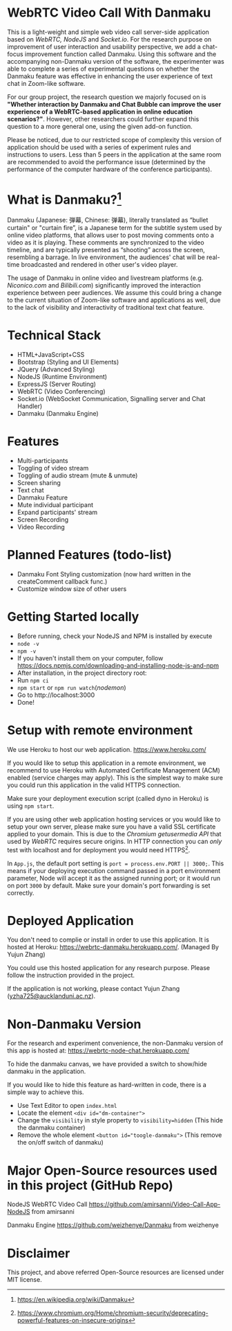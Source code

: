 # WebRTC Video Call With Danmaku

This is a light-weight and simple web video call server-side application based on *WebRTC, NodeJS* and *Socket.io*. For the research purpose on improvement of user interaction and usability perspective, we add a chat-focus improvement function called Danmaku. Using this software and the accompanying non-Danmaku version of the software, the experimenter was able to complete a series of experimental questions on whether the Danmaku feature was effective in enhancing the user experience of text chat in Zoom-like software.

For our group project, the research question we majorly focused on is **"Whether interaction by Danmaku and Chat Bubble can improve the user experience of a WebRTC-based application in online education scenarios?"**. However, other researchers could further expand this question to a more general one, using the given add-on function.

Please be noticed, due to our restricted scope of complexity this version of application should be used with a series of experiment rules and instructions to users. Less than 5 peers in the application at the same room are recommended to avoid the performance issue (determined by the performance of the computer hardware of the conference participants).

# What is Danmaku?[^1]
Danmaku (Japanese: 弾幕, Chinese: 弹幕), literally translated as “bullet curtain" or "curtain fire”, is a Japanese term for the subtitle system used by online video platforms, that allows user to post moving comments onto a video as it is playing. These comments are synchronized to the video timeline, and are typically presented as “shooting” across the screen, resembling a barrage. In live environment, the audiences' chat will be real-time broadcasted and rendered in other user's video player.

The usage of Danmaku in online video and livestream platforms (e.g. *Niconico.com* and *Bilibili.com*) significantly improved the interaction experience between peer audiences. We assume this could bring a change to the current situation of Zoom-like software and applications as well, due to the lack of visibility and interactivity of traditional text chat feature.

# Technical Stack
- HTML+JavaScript+CSS 
- Bootstrap (Styling and UI Elements)
- JQuery (Advanced Styling)
- NodeJS (Runtime Environment)
- ExpressJS (Server Routing) 
- WebRTC (Video Conferencing)
- Socket.io (WebSocket Communication, Signalling server and Chat Handler)
- Danmaku (Danmaku Engine)

# Features
- Multi-participants
- Toggling of video stream
- Toggling of audio stream (mute & unmute)
- Screen sharing
- Text chat
- Danmaku Feature
- Mute individual participant
- Expand participants' stream
- Screen Recording
- Video Recording

# Planned Features (todo-list)
- Danmaku Font Styling customization (now hard written in the createComment callback func.)
- Customize window size of other users


# Getting Started locally
- Before running, check your NodeJS and NPM is installed by execute 
- `node -v`
- `npm -v`
- If you haven't install them on your computer, follow https://docs.npmjs.com/downloading-and-installing-node-js-and-npm
- After installation, in the project directory root:
- Run `npm ci`
- `npm start` or `npm run watch`(*nodemon*)
- Go to http://localhost:3000
- Done!

# Setup with remote environment
We use Heroku to host our web application. https://www.heroku.com/

If you would like to setup this application in a remote environment, we recommend to use Heroku with Automated Certificate Management (ACM) enabled (service charges may apply). This is the simplest way to make sure you could run this application in the valid HTTPS connection. 

Make sure your deployment execution script (called dyno in Heroku) is using `npm start`.

If you are using other web application hosting services or you would like to setup your own server, please make sure you have a valid SSL certificate applied to your domain. This is due to the *Chromium getusermedia API* that used by *WebRTC* requires secure origins. In HTTP connection you can *only* test with localhost and for deployment you would need HTTPS[^2].

In `App.js`, the default port setting is `port = process.env.PORT || 3000;`. This means if your deploying execution command passed in a port environment parameter, Node will accept it as the assigned running port; or it would run on port `3000` by default. Make sure your domain's port forwarding is set correctly.
 
# Deployed Application
You don't need to complie or install in order to use this application. It is hosted at Heroku: https://webrtc-danmaku.herokuapp.com/. (Managed By Yujun Zhang)

You could use this hosted application for any research purpose. Please follow the instruction provided in the project. 

If the application is not working, please contact Yujun Zhang (yzha725@aucklanduni.ac.nz).

# Non-Danmaku Version
For the research and experiment convenience, the non-Danmaku version of this app is hosted at: https://webrtc-node-chat.herokuapp.com/

To hide the danmaku canvas, we have provided a switch to show/hide danmaku in the application.

If you would like to hide this feature as hard-written in code, there is a simple way to achieve this.
- Use Text Editor to open `index.html`
- Locate the element `<div id="dm-container">`
- Change the `visibility` in style property to `visibility=hidden` (This hide the danmaku container)
- Remove the whole element `<button id="toogle-danmaku">` (This remove the on/off switch of danmaku)

# Major Open-Source resources used in this project (GitHub Repo)
NodeJS WebRTC Video Call https://github.com/amirsanni/Video-Call-App-NodeJS from amirsanni

Danmaku Engine https://github.com/weizhenye/Danmaku from weizhenye

# Disclaimer
This project, and above referred Open-Source resources are licensed under MIT license.

[^1]: https://en.wikipedia.org/wiki/Danmaku

[^2]: https://www.chromium.org/Home/chromium-security/deprecating-powerful-features-on-insecure-origins

